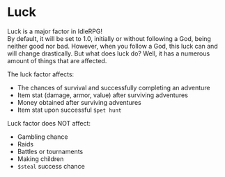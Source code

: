 # Luck

Luck is a major factor in IdleRPG!  
By default, it will be set to 1.0, initially or without following a God, being neither good nor bad. However, when you follow a God, this luck can and will change drastically. But what does luck do? Well, it has a numerous amount of things that are affected.

The luck factor affects:

- The chances of survival and successfully completing an adventure
- Item stat (damage, armor, value) after surviving adventures
- Money obtained after surviving adventures
- Item stat upon successful `$pet hunt`

Luck factor does NOT affect:

- Gambling chance
- Raids
- Battles or tournaments
- Making children
- `$steal` success chance
